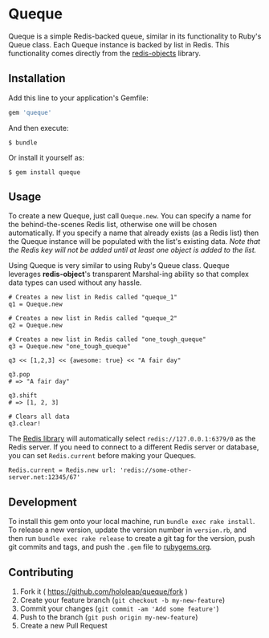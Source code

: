 # Queque

Queque is a simple Redis-backed queue, similar in its functionality to Ruby's Queue class. Each Queque instance is backed by list in Redis. This functionality comes directly from the [redis-objects](https://github.com/nateware/redis-objects) library.

## Installation

Add this line to your application's Gemfile:

```ruby
gem 'queque'
```

And then execute:

    $ bundle

Or install it yourself as:

    $ gem install queque

## Usage

To create a new Queque, just call `Queque.new`. You can specify a name for the behind-the-scenes Redis list, otherwise one will be chosen automatically. If you specify a name that already exists (as a Redis list) then the Queque instance will be populated with the list's existing data. _Note that the Redis key will not be added until at least one object is added to the list._

Using Queque is very similar to using Ruby's Queue class. Queque leverages **redis-object**'s transparent Marshal-ing ability so that complex data types can used without any hassle. 

    # Creates a new list in Redis called "queque_1"
    q1 = Queque.new
    
    # Creates a new list in Redis called "queque_2"
    q2 = Queque.new
    
    # Creates a new list in Redis called "one_tough_queque"
    q3 = Queque.new "one_tough_queque"
    
    q3 << [1,2,3] << {awesome: true} << "A fair day"
    
    q3.pop
    # => "A fair day"
    
    q3.shift
    # => [1, 2, 3]
    
    # Clears all data
    q3.clear!
    
The [Redis library](https://github.com/redis/redis-rb) will automatically select `redis://127.0.0.1:6379/0` as the Redis server. If you need to connect to a different Redis server or database, you can set `Redis.current` before making your Queques.

    Redis.current = Redis.new url: 'redis://some-other-server.net:12345/67' 
    


## Development

To install this gem onto your local machine, run `bundle exec rake install`. To release a new version, update the version number in `version.rb`, and then run `bundle exec rake release` to create a git tag for the version, push git commits and tags, and push the `.gem` file to [rubygems.org](https://rubygems.org).

## Contributing

1. Fork it ( https://github.com/hololeap/queque/fork )
2. Create your feature branch (`git checkout -b my-new-feature`)
3. Commit your changes (`git commit -am 'Add some feature'`)
4. Push to the branch (`git push origin my-new-feature`)
5. Create a new Pull Request
